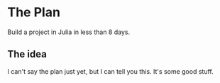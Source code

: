 # The Plan

Build a project in Julia in less than 8 days.

## The idea

I can't say the plan just yet, but I can tell you this. 
It's some good stuff.

